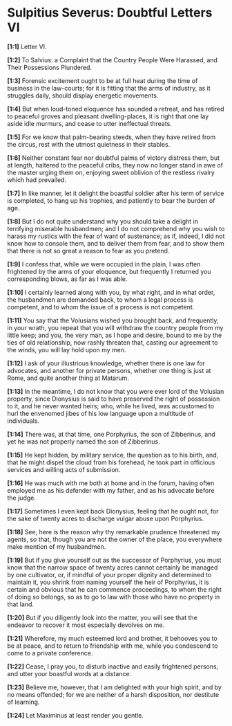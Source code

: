 # Sulpitius Severus: Doubtful Letters VI

**[1:1]** Letter VI.

**[1:2]** To Salvius: a Complaint that the Country People Were Harassed, and Their Possessions Plundered.

**[1:3]** Forensic excitement ought to be at full heat during the time of business in the law-courts; for it is fitting that the arms of industry, as it struggles daily, should display energetic movements.

**[1:4]** But when loud-toned eloquence has sounded a retreat, and has retired to peaceful groves and pleasant dwelling-places, it is right that one lay aside idle murmurs, and cease to utter ineffectual threats.

**[1:5]** For we know that palm-bearing steeds, when they have retired from the circus, rest with the utmost quietness in their stables.

**[1:6]** Neither constant fear nor doubtful palms of victory distress them, but at length, haltered to the peaceful cribs, they now no longer stand in awe of the master urging them on, enjoying sweet oblivion of the restless rivalry which had prevailed.

**[1:7]** In like manner, let it delight the boastful soldier after his term of service is completed, to hang up his trophies, and patiently to bear the burden of age.

**[1:8]** But I do not quite understand why you should take a delight in terrifying miserable husbandmen; and I do not comprehend why you wish to harass my rustics with the fear of want of sustenance; as if, indeed, I did not know how to console them, and to deliver them from fear, and to show them that there is not so great a reason to fear as you pretend.

**[1:9]** I confess that, while we were occupied in the plain, I was often frightened by the arms of your eloquence, but frequently I returned you corresponding blows, as far as I was able.

**[1:10]** I certainly learned along with you, by what right, and in what order, the husbandmen are demanded back, to whom a legal process is competent, and to whom the issue of a process is not competent.

**[1:11]** You say that the Volusians wished you brought back, and frequently, in your wrath, you repeat that you will withdraw the country people from my little keep; and you, the very man, as I hope and desire, bound to me by the ties of old relationship, now rashly threaten that, casting our agreement to the winds, you will lay hold upon my men.

**[1:12]** I ask of your illustrious knowledge, whether there is one law for advocates, and another for private persons, whether one thing is just at Rome, and quite another thing at Matarum.

**[1:13]** In the meantime, I do not know that you were ever lord of the Volusian property, since Dionysius is said to have preserved the right of possession to it, and he never wanted heirs; who, while he lived, was accustomed to hurl the envenomed jibes of his low language upon a multitude of individuals.

**[1:14]** There was, at that time, one Porphyrius, the son of Zibberinus, and yet he was not properly named the son of Zibberinus.

**[1:15]** He kept hidden, by military service, the question as to his birth, and, that he might dispel the cloud from his forehead, he took part in officious services and willing acts of submission.

**[1:16]** He was much with me both at home and in the forum, having often employed me as his defender with my father, and as his advocate before the judge.

**[1:17]** Sometimes I even kept back Dionysius, feeling that he ought not, for the sake of twenty acres to discharge vulgar abuse upon Porphyrius.

**[1:18]** See, here is the reason why thy remarkable prudence threatened my agents, so that, though you are not the owner of the place, you everywhere make mention of my husbandmen.

**[1:19]** But if you give yourself out as the successor of Porphyrius, you must know that the narrow  space of twenty acres cannot certainly be managed by one cultivator, or, if mindful of your proper dignity and determined to maintain it, you shrink from naming yourself the heir of Porphyrius, it is certain and obvious that he can commence proceedings, to whom the right of doing so belongs, so as to go to law with those who have no property in that land.

**[1:20]** But if you diligently look into the matter, you will see that the endeavor to recover it most especially devolves on me.

**[1:21]** Wherefore, my much esteemed lord and brother, it behooves you to be at peace, and to return to friendship with me, while you condescend to come to a private conference.

**[1:22]** Cease, I pray you, to disturb inactive and easily frightened persons, and utter your boastful words at a distance.

**[1:23]** Believe me, however, that I am delighted with your high spirit, and by no means offended; for we are neither of a harsh disposition, nor destitute of learning.

**[1:24]** Let Maximinus at least render you gentle.

